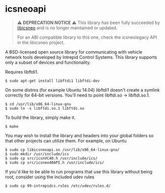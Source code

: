 icsneoapi
=========

> :warning: **DEPRECATION NOTICE** :warning: This library has been fully succeeded by [libicsneo](https://github.com/intrepidcs/libicsneo) and is no longer maintained or updated.
> 
> For an ABI compatible library to this one, check the icsneolegacy API in the libicsneo project.


A BSD-licensed open source library for communicating with vehicle network tools developed by Intrepid Control Systems. This library supports only a subset of devices and functionality.

Requires libftdi1.

```
$ sudo apt-get install libftdi1 libftdi-dev
```

On some distros (for example Ubuntu 14.04) libftdi1 doesn't create a symlink correctly for 64-bit versions. 
You'll need to point libftdi.so -> libftdi.so.1.

```
$ cd /usr/lib/x86_64-linux-gnu
$ sudo ln -s libftdi.so.1 libftdi.so
```

To build the library, simply make it.

```
$ make
```

You may wish to install the library and headers into your global folders so that other projects can utilize them. For example, on Ubuntu

```
$ sudo cp libicsneoapi.so /usr/lib/x86_64-linux-gnu/
$ sudo mkdir /usr/include/ics
$ sudo cp src/icsnVC40.h /usr/include/ics/
$ sudo cp src/icsneo40API.h /usr/include/ics/
```

If you'd like to be able to run programs that use this library without being root, consider using the included udev rules

```
$ sudo cp 99-intrepidcs.rules /etc/udev/rules.d/
```
